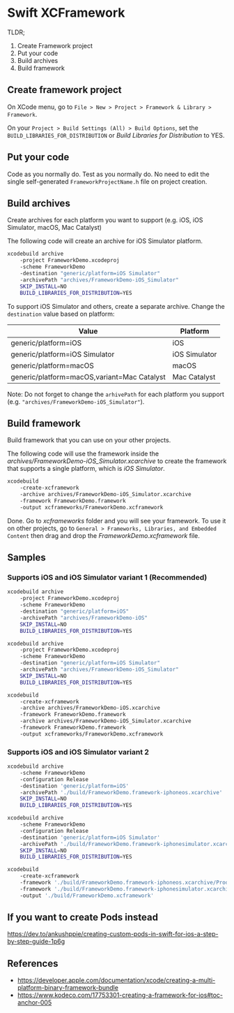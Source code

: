 # Swift XCFramework

TLDR;
1. Create Framework project
2. Put your code
3. Build archives
4. Build framework

## Create framework project

On XCode menu, go to `File > New > Project > Framework & Library > Framework`.

On your `Project > Build Settings (All) > Build Options`, set the `BUILD_LIBRARIES_FOR_DISTRIBUTION` or *Build Libraries for Distribution* to YES.

## Put your code

Code as you normally do. Test as you normally do. No need to edit the single self-generated `FrameworkProjectName.h` file on project creation.

## Build archives

Create archives for each platform you want to support (e.g. iOS, iOS Simulator, macOS, Mac Catalyst)

The following code will create an archive for iOS Simulator platform.

```bash
xcodebuild archive 
    -project FrameworkDemo.xcodeproj
    -scheme FrameworkDemo
    -destination "generic/platform=iOS Simulator"
    -archivePath "archives/FrameworkDemo-iOS_Simulator"
    SKIP_INSTALL=NO 
    BUILD_LIBRARIES_FOR_DISTRIBUTION=YES
```

To support iOS Simulator and others, create a separate archive. Change the `destination` value based on platform:

| Value | Platform |
|---|---|
| generic/platform=iOS | iOS |
| generic/platform=iOS Simulator | iOS Simulator |
| generic/platform=macOS | macOS |
| generic/platform=macOS,variant=Mac Catalyst | Mac Catalyst |

Note: Do not forget to change the `arhivePath` for each platform you support (e.g. `"archives/FrameworkDemo-iOS_Simulator"`).

## Build framework

Build framework that you can use on your other projects.

The following code will use the framework inside the *archives/FrameworkDemo-iOS_Simulator.xcarchive* to create the framework that supports a single platform, which is *iOS Simulator*.

```bash
xcodebuild 
    -create-xcframework 
    -archive archives/FrameworkDemo-iOS_Simulator.xcarchive 
    -framework FrameworkDemo.framework 
    -output xcframeworks/FrameworkDemo.xcframework
```

Done. Go to *xcframeworks* folder and you will see your framework. To use it on other projects, go to `General > Frameworks, Libraries, and Embedded Content` then drag and drop the *FrameworkDemo.xcframework* file.

## Samples

### Supports iOS and iOS Simulator variant 1 (Recommended)

```bash
xcodebuild archive 
    -project FrameworkDemo.xcodeproj
    -scheme FrameworkDemo
    -destination "generic/platform=iOS"
    -archivePath "archives/FrameworkDemo-iOS"
    SKIP_INSTALL=NO 
    BUILD_LIBRARIES_FOR_DISTRIBUTION=YES
```

```bash
xcodebuild archive 
    -project FrameworkDemo.xcodeproj
    -scheme FrameworkDemo
    -destination "generic/platform=iOS Simulator"
    -archivePath "archives/FrameworkDemo-iOS_Simulator"
    SKIP_INSTALL=NO 
    BUILD_LIBRARIES_FOR_DISTRIBUTION=YES
```

```bash
xcodebuild 
    -create-xcframework 
    -archive archives/FrameworkDemo-iOS.xcarchive 
    -framework FrameworkDemo.framework 
    -archive archives/FrameworkDemo-iOS_Simulator.xcarchive 
    -framework FrameworkDemo.framework 
    -output xcframeworks/FrameworkDemo.xcframework
```

### Supports iOS and iOS Simulator variant 2

```bash
xcodebuild archive 
    -scheme FrameworkDemo 
    -configuration Release 
    -destination 'generic/platform=iOS' 
    -archivePath './build/FrameworkDemo.framework-iphoneos.xcarchive' 
    SKIP_INSTALL=NO 
    BUILD_LIBRARIES_FOR_DISTRIBUTION=YES
```

```bash
xcodebuild archive 
    -scheme FrameworkDemo 
    -configuration Release 
    -destination 'generic/platform=iOS Simulator' 
    -archivePath './build/FrameworkDemo.framework-iphonesimulator.xcarchive' 
    SKIP_INSTALL=NO 
    BUILD_LIBRARIES_FOR_DISTRIBUTION=YES
```

```bash
xcodebuild 
    -create-xcframework 
    -framework './build/FrameworkDemo.framework-iphoneos.xcarchive/Products/Library/Frameworks/FrameworkDemo.framework' 
    -framework './build/FrameworkDemo.framework-iphonesimulator.xcarchive/Products/Library/Frameworks/FrameworkDemo.framework' 
    -output './build/FrameworkDemo.xcframework'
```

## If you want to create Pods instead

https://dev.to/ankushppie/creating-custom-pods-in-swift-for-ios-a-step-by-step-guide-1p6g

## References

- https://developer.apple.com/documentation/xcode/creating-a-multi-platform-binary-framework-bundle
- https://www.kodeco.com/17753301-creating-a-framework-for-ios#toc-anchor-005
